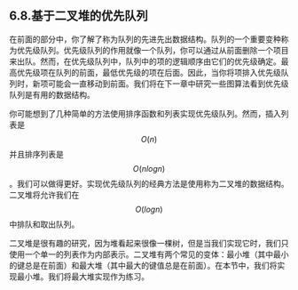 ## 6.8.基于二叉堆的优先队列

在前面的部分中，你了解了称为队列的先进先出数据结构。队列的一个重要变种称为优先级队列。优先级队列的作用就像一个队列，你可以通过从前面删除一个项目来出队。然而，在优先级队列中，队列中的项的逻辑顺序由它们的优先级确定。最高优先级项在队列的前面，最低优先级的项在后面。因此，当你将项排入优先级队列时，新项可能会一直移动到前面。我们将在下一章中研究一些图算法看到优先级队列是有用的数据结构。

你可能想到了几种简单的方法使用排序函数和列表实现优先级队列。然而，插入列表是 $$O(n)$$ 并且排序列表是 $$O(nlogn)$$。我们可以做得更好。实现优先级队列的经典方法是使用称为二叉堆的数据结构。二叉堆将允许我们在 $$O(logn)$$ 中排队和取出队列。

二叉堆是很有趣的研究，因为堆看起来很像一棵树，但是当我们实现它时，我们只使用一个单一的列表作为内部表示。二叉堆有两个常见的变体：最小堆（其中最小的键总是在前面）和最大堆（其中最大的键值总是在前面）。在本节中，我们将实现最小堆。我们将最大堆实现作为练习。
